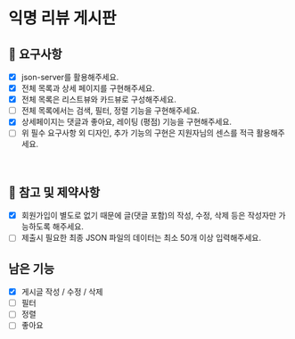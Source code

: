 # 익명 리뷰 게시판

## 📌 **요구사항**

- [x] json-server를 활용해주세요.
- [x] 전체 목록과 상세 페이지를 구현해주세요.
- [x] 전체 목록은 리스트뷰와 카드뷰로 구성해주세요.
- [ ] 전체 목록에서는 검색, 필터, 정렬 기능을 구현해주세요.
- [x] 상세페이지는 댓글과 좋아요, 레이팅 (평점) 기능을 구현해주세요.
- [ ] 위 필수 요구사항 외 디자인, 추가 기능의 구현은 지원자님의 센스를 적극 활용해주세요.

<br />

## 📌 **참고 및 제약사항**

- [x] 회원가입이 별도로 없기 때문에 글(댓글 포함)의 작성, 수정, 삭제 등은 작성자만 가능하도록 해주세요.
- [ ] 제출시 필요한 최종 JSON 파일의 데이터는 최소 50개 이상 입력해주세요.

## 남은 기능

- [x] 게시글 작성 / 수정 / 삭제
- [ ] 필터
- [ ] 정렬
- [ ] 좋아요
